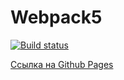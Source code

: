 # Webpack5

[![Build status](https://ci.appveyor.com/api/projects/status/eh3a0nas2iaou45e?svg=true)](https://ci.appveyor.com/project/SergeyBildanov/event1)

[Ссылка на Github Pages](https://sergeybildanov.github.io/event1/)
